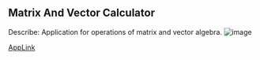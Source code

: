 ## Matrix And Vector Calculator 

Describe: Application for operations of matrix and vector algebra.
![image](https://github.com/Tim-HanSheng-Huang/C_Sharp/blob/main/MatrixAndVector/MatrixAndVector.PNG)   

[AppLink](https://github.com/Tim-HanSheng-Huang/C_Sharp/blob/main/MatrixAndVector/MatrixAndVector.exe) 
